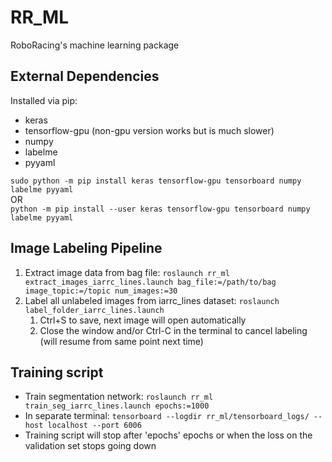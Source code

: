 # RR_ML
RoboRacing's machine learning package

## External Dependencies
Installed via pip:
- keras
- tensorflow-gpu (non-gpu version works but is much slower)
- numpy
- labelme
- pyyaml

`sudo python -m pip install keras tensorflow-gpu tensorboard numpy labelme pyyaml` \
OR \
`python -m pip install --user keras tensorflow-gpu tensorboard numpy labelme pyyaml`


## Image Labeling Pipeline

1. Extract image data from bag file: 
`roslaunch rr_ml extract_images_iarrc_lines.launch bag_file:=/path/to/bag image_topic:=/topic num_images:=30`
1. Label all unlabeled images from iarrc_lines dataset: `roslaunch label_folder_iarrc_lines.launch`
    1. Ctrl+S to save, next image will open automatically
    1. Close the window and/or Ctrl-C in the terminal to cancel labeling (will resume from same point next time)

## Training script

- Train segmentation network: `roslaunch rr_ml train_seg_iarrc_lines.launch epochs:=1000`
- In separate terminal: `tensorboard --logdir rr_ml/tensorboard_logs/ --host localhost --port 6006`
- Training script will stop after 'epochs' epochs or when the loss on the validation set stops going down

